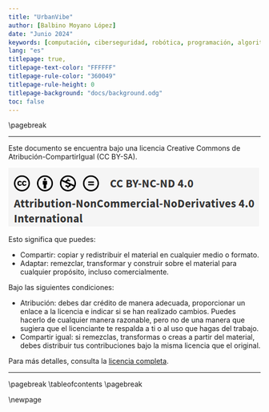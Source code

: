 ```yaml
---
title: "UrbanVibe"
author: [Balbino Moyano López]
date: "Junio 2024"
keywords: [computación, ciberseguridad, robótica, programación, algoritmo, hacking]
lang: "es"
titlepage: true,
titlepage-text-color: "FFFFFF"
titlepage-rule-color: "360049"
titlepage-rule-height: 0
titlepage-background: "docs/background.odg"
toc: false
---
```


\pagebreak


---

Este documento se encuentra bajo una licencia Creative Commons de Atribución-CompartirIgual (CC BY-SA). 

![Atribución-CompartirIgual (CC BY-SA)](docs/licencia.png)

Esto significa que puedes:

- Compartir: copiar y redistribuir el material en cualquier medio o formato.
- Adaptar: remezclar, transformar y construir sobre el material para cualquier propósito, incluso comercialmente.

Bajo las siguientes condiciones:

- Atribución: debes dar crédito de manera adecuada, proporcionar un enlace a la licencia e indicar si se han realizado cambios. Puedes hacerlo de cualquier manera razonable, pero no de una manera que sugiera que el licenciante te respalda a ti o al uso que hagas del trabajo.
- Compartir igual: si remezclas, transformas o creas a partir del material, debes distribuir tus contribuciones bajo la misma licencia que el original.

Para más detalles, consulta la [licencia completa](https://creativecommons.org/licenses/by-sa/4.0/legalcode.es).

---


\pagebreak
\tableofcontents
\pagebreak

\newpage
